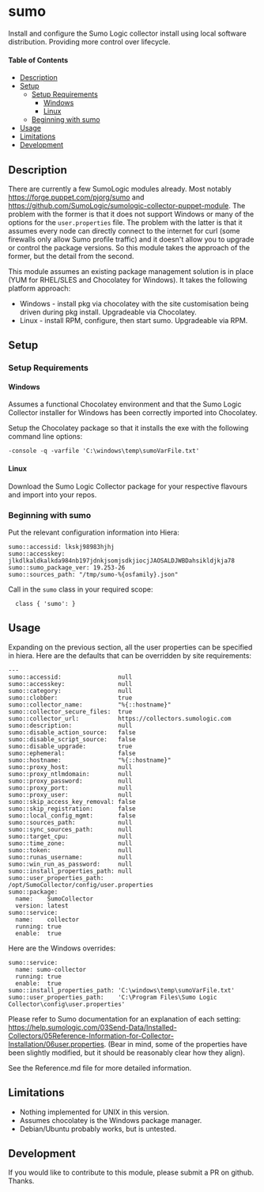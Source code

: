 # sumo

Install and configure the Sumo Logic collector install using local software distribution. Providing more control over lifecycle.

#### Table of Contents

<!-- vim-markdown-toc GFM -->

* [Description](#description)
* [Setup](#setup)
  * [Setup Requirements](#setup-requirements)
    * [Windows](#windows)
    * [Linux](#linux)
  * [Beginning with sumo](#beginning-with-sumo)
* [Usage](#usage)
* [Limitations](#limitations)
* [Development](#development)

<!-- vim-markdown-toc -->


## Description

There are currently a few SumoLogic modules already.  Most notably https://forge.puppet.com/pjorg/sumo and 
https://github.com/SumoLogic/sumologic-collector-puppet-module.  The problem with the former is that it does not
support Windows or many of the options for the `user.properties` file.  The problem with the latter is that it assumes every
node can directly connect to the internet for curl (some firewalls only allow Sumo profile traffic) and it doesn't allow you to
upgrade or control the package versions.  So this module takes the approach of the former, but the detail from the second.

This module assumes an existing package management solution is in place (YUM for RHEL/SLES and Chocolatey for Windows). 
It takes the following platform approach:

* Windows - install pkg via chocolatey with the site customisation being driven during pkg install. Upgradeable via Chocolatey.
* Linux - install RPM, configure, then start sumo.  Upgradeable via RPM.
<!--* UNIX (TODO) - install from tar, configure, then start sumo.  Not readily upgradeable.-->


## Setup

### Setup Requirements

#### Windows

Assumes a functional Chocolatey environment and that the Sumo Logic Collector installer for Windows has been correctly imported into Chocolatey.

Setup the Chocolatey package so that it installs the exe with the following command line options:

```
-console -q -varfile 'C:\windows\temp\sumoVarFile.txt'
```

#### Linux

Download the Sumo Logic Collector package for your respective flavours and import into your repos.

### Beginning with sumo

Put the relevant configuration information into Hiera:

```
sumo::accessid: lkskj98983hjhj
sumo::accesskey: jlkdlkaldkalkda984nb197jdnkjsomjsdkjiocjJAOSALDJWBDahsikldjkja78
sumo::sumo_package_ver: 19.253-26
sumo::sources_path: "/tmp/sumo-%{osfamily}.json"
```

Call in the `sumo` class in your required scope:

```
  class { 'sumo': }
```

## Usage

Expanding on the previous section, all the user properties can be specified in hiera.  Here are the defaults that can be overridden by site
requirements:

```
---
sumo::accessid:                null
sumo::accesskey:               null
sumo::category:                null
sumo::clobber:                 true
sumo::collector_name:          "%{::hostname}"
sumo::collector_secure_files:  true
sumo::collector_url:           https://collectors.sumologic.com
sumo::description:             null
sumo::disable_action_source:   false
sumo::disable_script_source:   false
sumo::disable_upgrade:         true
sumo::ephemeral:               false
sumo::hostname:                "%{::hostname}"
sumo::proxy_host:              null
sumo::proxy_ntlmdomain:        null
sumo::proxy_password:          null
sumo::proxy_port:              null
sumo::proxy_user:              null
sumo::skip_access_key_removal: false
sumo::skip_registration:       false
sumo::local_config_mgmt:       false
sumo::sources_path:            null
sumo::sync_sources_path:       null
sumo::target_cpu:              null
sumo::time_zone:               null
sumo::token:                   null
sumo::runas_username:          null
sumo::win_run_as_password:     null
sumo::install_properties_path: null
sumo::user_properties_path:    /opt/SumoCollector/config/user.properties
sumo::package:
  name:    SumoCollector
  version: latest
sumo::service:
  name:    collector
  running: true
  enable:  true
```

Here are the Windows overrides:

```
sumo::service:
  name: sumo-collector
  running: true
  enable:  true
sumo::install_properties_path: 'C:\windows\temp\sumoVarFile.txt'
sumo::user_properties_path:    'C:\Program Files\Sumo Logic Collector\config\user.properties'
```

Please refer to Sumo documentation for an explanation of each setting: https://help.sumologic.com/03Send-Data/Installed-Collectors/05Reference-Information-for-Collector-Installation/06user.properties. (Bear in mind, some of the properties have been slightly modified, but it should be reasonably clear how they align).

See the Reference.md file for more detailed information.

## Limitations

* Nothing implemented for UNIX in this version.
* Assumes chocolatey is the Windows package manager.
* Debian/Ubuntu probably works, but is untested.

## Development

If you would like to contribute to this module, please submit a PR on github.  Thanks.



